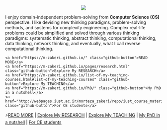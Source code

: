<style>
        .github-button {
            display: inline-block;
            padding: 10px 15px;
            margin: 5px;
            font-size: 16px;
            font-weight: bold;
            text-align: center;
            text-decoration: none;
            background-color: #2ea44f;
            color: white;
            border-radius: 6px;
            border: 1px solid #1b8833;
            transition: background-color 0.3s ease;
        }
        .github-button:hover {
            background-color: #1b8833;
        }
</style>


<div style="text-align: center;">
    <img src="https://capsule-render.vercel.app/api?type=waving&height=200&color=gradient&text=Morteza's%20Coding%20Hall&animation=twinkling&descAlign=45&textBg=false&fontColor=balck" />
</div>

<!--
# Welcome 👋
# Morteza's Coding Hall

**m-zakeri/m-zakeri** is a ✨ _special_ ✨ repository because its `README.md` (this file) appears on your GitHub profile.

Here are some ideas to get you started:

- 🔭 I’m currently working on ...
- 🌱 I’m currently learning ...
- 👯 I’m looking to collaborate on ...
- 🤔 I’m looking for help with ...
- 💬 Ask me about ...
- 📫 How to reach me: ...
- 😄 Pronouns: ...
- ⚡ Fun fact: ...
-->


I enjoy domain-independent problem-solving from **Computer Science (CS)** perspective.
I like devising new thinking paradigms, problem-solving methods, and systems for complexity engineering. 
Complex real-life problems could be simplified and solved through various thinking paradigms: systematic thinking, abstract thinking, computational thinking, data thinking, network thinking, and eventually, what I call reverse computational thinking. 

    <a href="https://m-zakeri.github.io/" class="github-button">READ MORE</a>
    <a href="https://m-zakeri.github.io/pages/research.html" class="github-button">Explore My RESEARCH</a>
    <a href="https://m-zakeri.github.io/list-of-my-teaching-courses.html#list-of-my-teaching-courses" class="github-button">Explore My TEACHING</a>
    <a href="https://m-zakeri.github.io/PhD/" class="github-button">My PhD in a nutshell</a>
    <a href="http://webpages.iust.ac.ir/morteza_zakeri/repo/iust_course_materials/index.html" class="github-button">For CE students</a>

⚡[READ MORE](https://m-zakeri.github.io/) | [Explore My RESEARCH](https://m-zakeri.github.io/pages/research.html) | [Explore My TEACHING](https://m-zakeri.github.io/list-of-my-teaching-courses.html#list-of-my-teaching-courses) | [My PhD in a nutshell](https://m-zakeri.github.io/PhD/) | [For CE students ](http://webpages.iust.ac.ir/morteza_zakeri/repo/iust_course_materials/index.html) 
